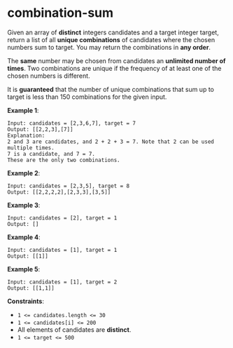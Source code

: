 # combination-sum

Given an array of **distinct** integers candidates and a target integer target, return a list of all **unique combinations** of candidates where the chosen numbers sum to target. You may return the combinations in **any order**.

The **same** number may be chosen from candidates an **unlimited number of times**. Two combinations are unique if the frequency of at least one of the chosen numbers is different.

It is **guaranteed** that the number of unique combinations that sum up to target is less than 150 combinations for the given input.

**Example 1**:
```
Input: candidates = [2,3,6,7], target = 7
Output: [[2,2,3],[7]]
Explanation:
2 and 3 are candidates, and 2 + 2 + 3 = 7. Note that 2 can be used multiple times.
7 is a candidate, and 7 = 7.
These are the only two combinations.
```

**Example 2**:
```
Input: candidates = [2,3,5], target = 8
Output: [[2,2,2,2],[2,3,3],[3,5]]
```

**Example 3**:
```
Input: candidates = [2], target = 1
Output: []
```

**Example 4**:
```
Input: candidates = [1], target = 1
Output: [[1]]
```

**Example 5**:
```
Input: candidates = [1], target = 2
Output: [[1,1]]
```

**Constraints**:
 - `1 <= candidates.length <= 30`
 - `1 <= candidates[i] <= 200`
 - All elements of candidates are **distinct**.
 - `1 <= target <= 500`